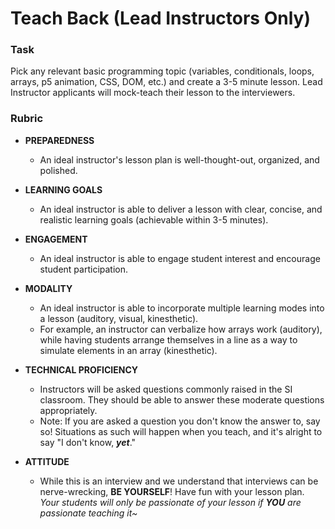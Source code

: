 # Teach Back (Lead Instructors Only)

### Task
Pick any relevant basic programming topic (variables, conditionals, loops, arrays, p5 animation, CSS, DOM, etc.) and create a 3-5 minute lesson. Lead Instructor applicants will mock-teach their lesson to the interviewers. 

### Rubric
- **PREPAREDNESS**
    - An ideal instructor's lesson plan is well-thought-out, organized, and polished.

- **LEARNING GOALS**
    - An ideal instructor is able to deliver a lesson with clear, concise, and realistic learning goals (achievable within 3-5 minutes). 

- **ENGAGEMENT**
    - An ideal instructor is able to engage student interest and encourage student participation. 
    
- **MODALITY**
    - An ideal instructor is able to incorporate multiple learning modes into a lesson (auditory, visual, kinesthetic).
    - For example, an instructor can verbalize how arrays work (auditory), while having students arrange themselves in a line as a way to simulate elements in an array (kinesthetic).

- **TECHNICAL PROFICIENCY**
    - Instructors will be asked questions commonly raised in the SI classroom. They should be able to answer these moderate questions appropriately.
    - Note: If you are asked a question you don't know the answer to, say so! Situations as such will happen when you teach, and it's alright to say "I don't know, ***yet***." 

- **ATTITUDE**
    - While this is an interview and we understand that interviews can be nerve-wrecking, **BE YOURSELF**! Have fun with your lesson plan. *Your students will only be passionate of your lesson if **YOU** are passionate teaching it~* 